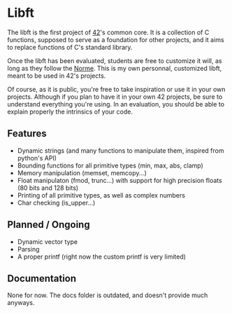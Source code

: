 # Libft

The libft is the first project of [42](https://42.fr/en/homepage/)'s common core. It is a collection of C functions, supposed to serve as a foundation for other projects, and it aims to replace functions of C's standard library.

Once the libft has been evaluated, students are free to customize it will, as long as they follow the [Norme](https://github.com/42School/norminette). This is my own personnal, customized libft, meant to be used in 42's projects.

Of course, as it is public, you're free to take inspiration or use it in your own projects. Although if you plan to have it in your own 42 projects, be sure to understand everything you're using. In an evaluation, you should be able to explain properly the intrinsics of your code.

## Features

- Dynamic strings (and many functions to manipulate them, inspired from python's API)
- Bounding functions for all primitive types (min, max, abs, clamp)
- Memory manipulation (memset, memcopy...)
- Float manipulaton (fmod, trunc...) with support for high precision floats (80 bits and 128 bits)
- Printing of all primitive types, as well as complex numbers
- Char checking (is_upper...)

## Planned / Ongoing

- Dynamic vector type
- Parsing
- A proper printf (right now the custom printf is very limited)

## Documentation

None for now. The docs folder is outdated, and doesn't provide much anyways.